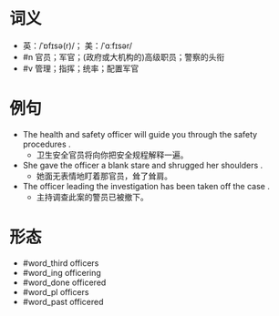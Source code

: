 # 词义
- 英：/ˈɒfɪsə(r)/； 美：/ˈɑːfɪsər/
- #n 官员；军官；(政府或大机构的)高级职员；警察的头衔
- #v 管理；指挥；统率；配置军官
# 例句
- The health and safety officer will guide you through the safety procedures .
	- 卫生安全官员将向你把安全规程解释一遍。
- She gave the officer a blank stare and shrugged her shoulders .
	- 她面无表情地盯着那官员，耸了耸肩。
- The officer leading the investigation has been taken off the case .
	- 主持调查此案的警员已被撤下。
# 形态
- #word_third officers
- #word_ing officering
- #word_done officered
- #word_pl officers
- #word_past officered
